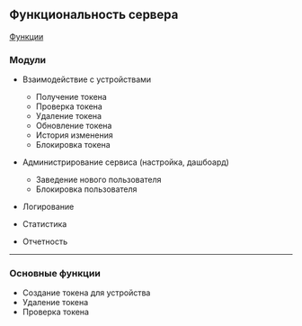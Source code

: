 ## Функциональность сервера
[Функции](https://github.com/firebase/snippets-go/blob/master/admin/main.go)


### Модули
* Взаимодействие с устройствами
  - Получение токена
  - Проверка токена
  - Удаление токена
  - Обновление токена
  - История изменения
  - Блокировка токена
  
  

* Администрирование сервиса (настройка, дашбоард)
  * Заведение нового пользователя
  * Блокировка пользователя
  
  
* Логирование
* Статистика
* Отчетность



---
### Основные функции
* Создание токена для устройства
* Удаление токена
* Проверка токена
